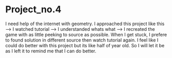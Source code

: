 ﻿# Project_no.4

I need help of the internet with geometry. I approached this project  like this --> I watched tutorial --> I understanded whats what --> I recreated the game with as little peeking to source as possible. When I get stuck, I prefere to found solution in different source then watch tutorial again. I feel like I could do better with this project but its like half of year old. So I will let it be as I left it to remind me that I can do better.
